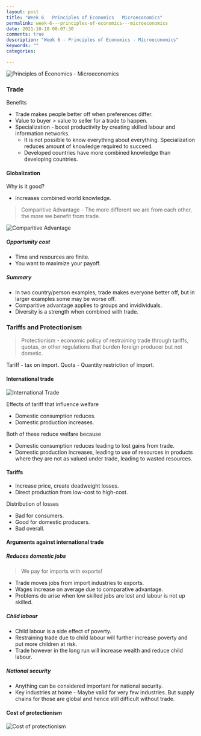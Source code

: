 ```yaml
---
layout: post
title: "Week 6   Principles of Economics   Microeconomics"
permalink: week-6---principles-of-economics---microeconomics
date: 2021-10-18 08:07:30
comments: true
description: "Week 6 - Principles of Economics - Microeconomics"
keywords: ""
categories:

---
```


![Principles of Economics - Microeconomics](/images/microeconomics-course.png)

### Trade

Benefits
* Trade makes people better off when preferences differ.
* Value to buyer > value to seller for a trade to happen.
* Specialization - boost productivity by creating skilled labour and information networks.
  * It is not possible to know everything about everything. Specialization reduces amount of knowledge required to succeed.
  * Developed countries have more combined knowledge than developing countries.

#### Globalization

Why is it good?

* Increases combined world knowledge.

> Comparitive Advantage - The more different we are from each other, the more we benefit from trade.


![Comparitive Advantage](/images/comparitive-advantage.png)

##### Opportunity cost

* Time and resources are finite.
* You want to maximize your payoff.


##### Summary

* In two country/person examples, trade makes everyone better off, but in larger examples some may be worse off.
* Comparitive advantage applies to groups and invidividuals.
* Diversity is a strength when combined with trade.

### Tariffs and Protectionism

> Protectionism - economic policy of restraining trade through tariffs, quotas, or other regulations that burden foreign producer but not dometic.

Tariff - tax on import.
Quota - Quantity restriction of import.

#### International trade

![International Trade](/images/international-trade.png)

Effects of tariff that influence welfare
* Domestic consumption reduces.
* Domestic production increases.

Both of these reduce welfare because
* Domestic consumption reduces leading to lost gains from trade.
* Domestic production increases, leading to use of resources in products where they are not as valued under trade, leading to wasted resources.


#### Tariffs

* Increase price, create deadweight losses.
* Direct production from low-cost to high-cost.

Distribution of losses
* Bad for consumers.
* Good for domestic producers.
* Bad overall.

#### Arguments against international trade

##### Reduces domestic jobs

> We pay for imports with exports!

* Trade moves jobs from import industries to exports.
* Wages increase on average due to comparative advantage.
* Problems do arise when low skilled jobs are lost and labour is not up skilled.

##### Child labour

* Child labour is a side effect of poverty.
* Restraining trade due to child labour will further increase poverty and put more children at risk.
* Trade however in the long run will increase wealth and reduce child labour.

##### National security

* Anything can be considered important for national security.
* Key industries at home - Maybe valid for very few industries. But supply chains for those are global and hence still difficult without trade.

#### Cost of protectionism

![Cost of protectionism](/images/protectionism.png)
